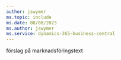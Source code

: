 ```yaml
---
author: jswymer
ms.topic: include
ms.date: 08/08/2023
ms.author: jswymer
ms.service: dynamics-365-business-central
---
```

förslag på marknadsföringstext